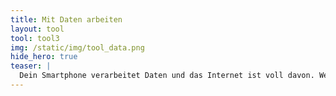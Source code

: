 ```yaml
---
title: Mit Daten arbeiten
layout: tool
tool: tool3
img: /static/img/tool_data.png
hide_hero: true
teaser: |
  Dein Smartphone verarbeitet Daten und das Internet ist voll davon. Wenn du sie einzusetzen weißt, kannst du tolle Geschichten Erzählen und auf Missstände aufmerksam machen.
---
```


